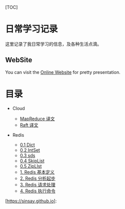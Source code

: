 [TOC]

# 日常学习记录
这里记录了我日常学习的信息，及各种生活点滴。

## WebSite
You can visit the [Online Website](https://sinsay.github.io) for pretty presentation.

# 目录

- Cloud

  - [MapReduce 译文](./cloud/mapreduce_note.html)
  - [Raft 译文](./cloud/raft_note.html)

- Redis

  - [0.1 Dict](./redis/0.1+dict.html)
  - [0,2 IntSet](./redis/0.2+intset.html)
  - [0.3 sds](./redis/0.3+sds.html)
  - [0.4 SkipList](./redis/0.4+skiplist.html)
  - [0.5 ZipLIst](./redis/0.5+ziplist.html)
  - [1. Redis 基本定义](./redis/1.+Redis+基本定义.html)
  - [2. Redis 分析起步](./redis/2.+Redis+分析起步.html)
  - [3. Redis 请求处理](./redis/3.+Redis+请求处理.html)
  - [4. Redis 执行命令](./redis/4.+Redis+执行命令.html)



[https://sinsay.github.io]: 
